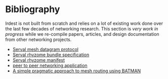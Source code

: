 # Bibliography

Irdest is not built from scratch and relies on a lot of existing work
done over the last few decades of networking research.  This section
is _very work in progress_ while we re-compile papers, articles, and
design documentation from other networking projects.

- [Serval mesh datagram protocol](https://github.com/servalproject/serval-dna/blob/development/doc/Mesh-Datagram-Protocol.md)
- [Serval rhyzome bundle specification](http://developer.servalproject.org/dokuwiki/doku.php?id=content:tech:rhizome_bundle)
- [Serval rhyzome manifest](http://developer.servalproject.org/dokuwiki/doku.php?id=content:tech:rhizome_manifest)
- [peer to peer networking application](https://d1wqtxts1xzle7.cloudfront.net/37620276/PEER_TO_PEER_NETWORKING-441-libre.pdf?1431508623=&response-content-disposition=inline%3B+filename%3DPEER_TO_PEER_NETWORKING_APPLICATION.pdf&Expires=1647958456&Signature=H8p7eZkJ37U5YbWXp~1f8F-gjildo0s75UxG9wYumorPGlHr4rEIOodrg8XfeuQjBtw7lNzmayLd2W6-p3KurZNj8nyL8Ssbj8ft9GmbontTvkD-2YXo77m3PQu5mwWHd-aRDuX8onYFi2KPqRwMRdtkwMiGrazq5NdzBjDjKDXlUhGXsmh4kcT5zEInhvSdGY9V1TN8iwsOQsdisDx5QobW7BmbEH9wGb1rdz185FQMtpY6cSwO0qrtriHgfhkSxPzpfG9duMTEpseG89mssNUUxHmlDADhxL2XFCNcvH5~nTTwHCu~il4kAM4l7X2eS7mZaJqlDIQ-1JqsinabnA__&Key-Pair-Id=APKAJLOHF5GGSLRBV4ZA)
- [A simple pragmatic approach to mesh routing using BATMAN](https://researchspace.csir.co.za/dspace/bitstream/handle/10204/3035/Johnson3_2008.pdf?sequence=1&isAllowed=y)
